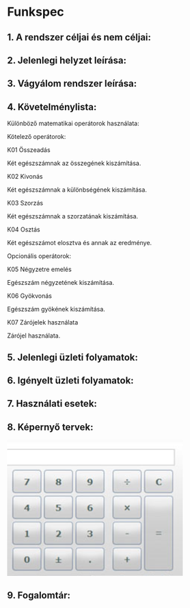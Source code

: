 # Funkspec

## 1. A rendszer céljai és nem céljai:

## 2. Jelenlegi helyzet leírása:

## 3. Vágyálom rendszer leírása: 

## 4. Követelménylista:

Különböző matematikai operátorok használata:

Kötelező operátorok:

K01 Összeadás

Két egészszámnak az összegének kiszámítása.

K02 Kivonás

Két egészszámnak a különbségének kiszámítása.

K03 Szorzás

Két egészszámnak a szorzatának kiszámítása.

K04 Osztás

Két egészszámot elosztva és annak az eredménye.

Opcionális operátorok:

K05 Négyzetre emelés

Egészszám négyzetének kiszámítása.

K06 Gyökvonás

Egészszám gyökének kiszámítása.

K07 Zárójelek használata

Zárójel használata.

## 5. Jelenlegi üzleti folyamatok:

## 6. Igényelt üzleti folyamatok:

## 7. Használati esetek:

## 8. Képernyő tervek:

![](kepernyoterv.png)

## 9. Fogalomtár: